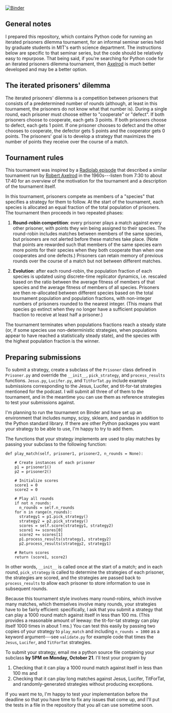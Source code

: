 [![Binder](https://mybinder.org/badge_logo.svg)](https://mybinder.org/v2/gh/thabbott/prisoners-dilemma/master?urlpath=lab)

## General notes

I prepared this repository, which contains Python code for running an iterated prisoners dilemma tournament, for an informal seminar series held by graduate students in MIT's earth science department. The instructions below are specific to that seminar series, but the code should be relatively easy to repurpose. That being said, if you're searching for Python code for an iterated prisoners dilemma tournament, then [Axelrod](https://github.com/Axelrod-Python/Axelrod) is much better developed and may be a better option.

## The iterated prisoners' dilemma

The iterated prisoners' dilemma is a competition between prisoners that consists of a predetermined number of rounds (although, at least in this tournament, the prisoners do not know what that number is). During a single round, each prisoner must choose either to "cooperate" or "defect". If both prisoners choose to cooperate, each gets 3 points. If both prisoners choose to defect, each gets 1 point. If one prisoner chooses to defect and the other chooses to cooperate, the defector gets 5 points and the cooperator gets 0 points. The prisoners' goal is to develop a strategy that maximizes the number of points they receive over the course of a match.

## Tournament rules

This tournament was inspired by a [Radiolab episode](https://www.stitcher.com/podcast/wnycs-radiolab/e/63973084) that described a similar tournament run by [Robert Axelrod](https://en.wikipedia.org/wiki/Robert_Axelrod) in the 1960s---listen from 7:30 to about 17:40 for an overview of the motivation for the tournament and a description of the tournament itself.

In this tournament, prisoners compete as members of a "species" that specifies a strategy for them to follow. At the start of the tournament, each species is allocated an equal fraction of the total population of prisoners. The tournament then proceeds in two repeated phases:

1. **Round-robin competition**: every prisoner plays a match against every other prisoner, with points they win being assigned to their species. The round-robin includes matches between members of the same species, but prisoners are not alerted before these matches take place. (Note that points are rewarded such that members of the same species earn more points for their species when they both cooperate than when one cooperates and one defects.) Prisoners can retain memory of previous rounds over the course of a match but not between different matches.

2. **Evolution**: after each round-robin, the population fraction of each species is updated using discrete-time replicator dynamics, i.e. rescaled based on the ratio between the average fitness of members of that species and the average fitness of members of all species. Prisoners are then re-allocated between different species based on the total tournament population and population fractions, with non-integer numbers of prisoners rounded to the nearest integer. (This means that species go extinct when they no longer have a sufficient population fraction to receive at least half a prisoner.)

The tournament terminates when populations fractions reach a steady state (or, if some species use non-deterministic strategies, when populations appear to have reached a statistically steady state), and the species with the highest population fraction is the winner.

## Preparing submissions

To submit a strategy, create a subclass of the ``Prisoner`` class defined in ``Prisoner.py`` and override the ``__init__``, ``pick_strategy``, and ``process_results`` functions. ``Jesus.py``, ``Lucifer.py``, and ``TitForTat.py`` include example submissions corresponding to the Jesus, Lucifer, and tit-for-tat strategies mentioned for the podcast. I will submit all three of of them to the tournament, and in the meantime you can use them as reference strategies to test your submissions against.

I'm planning to run the tournament on Binder and have set up an environment that includes numpy, scipy, sklearn, and pandas in addition to the Python standard library. If there are other Python packages you want your strategy to be able to use, I'm happy to try to add them.

The functions that your strategy implements are used to play matches by passing your subclass to the following function:

```
def play_match(self, prisoner1, prisoner2, n_rounds = None):
    
    # Create instances of each prisoner
    p1 = prisoner1()
    p2 = prisoner2()
    
    # Initialize scores
    score1 = 0
    score2 = 0
    
    # Play all rounds
    if not n_rounds:
      n_rounds = self.n_rounds
    for n in range(n_rounds):
      strategy1 = p1.pick_strategy()
      strategy2 = p2.pick_strategy()
      scores = self.score(strategy1, strategy2)
      score1 += scores[0]
      score2 += scores[1]
      p1.process_results(strategy1, strategy2)
      p2.process_results(strategy2, strategy1)
      
    # Return scores
    return (score1, score2)
```

In other words, ``__init__`` is called once at the start of a match; and in each round, ``pick_strategy`` is called to determine the strategies of each prisoner, the strategies are scored, and the strategies are passed back to ``process_results`` to allow each prisoner to store information to use in subsequent rounds.

Because this tournament style involves many round-robins, which involve many matches, which themselves involve many rounds, your strategies have to be fairly efficient: specifically, I ask that you submit a strategy that can play a 1000 round match against itself in less than 100 ms. (This provides a reasonable amount of leeway: the tit-for-tat strategy can play itself 1000 times in about 1 ms.) You can test this easily by passing two copies of your strategy to ``play_match`` and including ``n_rounds = 1000`` as a keyword argument---see ``validate.py`` for example code that times the ``Jesus``, ``Lucifer``, and ``TitForTat`` strategies.

To submit your strategy, email me a python source file containing your subclass **by 5PM on Monday, October 21**. I'll test your program by

1. Checking that it can play a 1000 round match against itself in less than 100 ms and
1. Checking that it can play long matches against Jesus, Lucifer, TitForTat, and randomly-generated strategies without producing exceptions.

If you want me to, I'm happy to test your implementation before the deadline so that you have time to fix any issues that come up, and I'll put the tests in a file in the repository that you all can use sometime soon.
